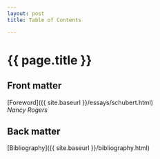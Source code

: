 ```yaml
---
layout: post
title: Table of Contents

---
```


{{ page.title }}
================


## Front matter 

[Foreword]({{ site.baseurl }}/essays/schubert.html)  
*Nancy Rogers*



## Back matter 

[Bibliography]({{ site.baseurl }}/bibliography.html)
